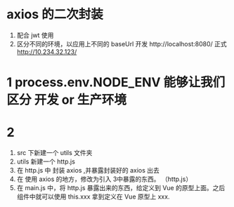 # axios 的二次封装

1. 配合 jwt 使用
2. 区分不同的环境，以应用上不同的 baseUrl
  开发 http://localhost:8080/
  正式 http://10.234.32.123/


# 1 process.env.NODE_ENV 能够让我们区分 开发 or 生产环境

# 2

  1. src 下新建一个 utils 文件夹
  2. utils 新建一个 http.js
  3. 在  http.js 中 封装 axios ,并暴露封装好的 axios 出去
  4. 在 使用 axios 的地方，修改为引入 3中暴露的东西。 （http.js）
  4. 在 main.js 中，将 http.js 暴露出来的东西，给定义到 Vue 的原型上面。之后组件中就可以使用 this.xxx 拿到定义在 Vue 原型上  xxx.
